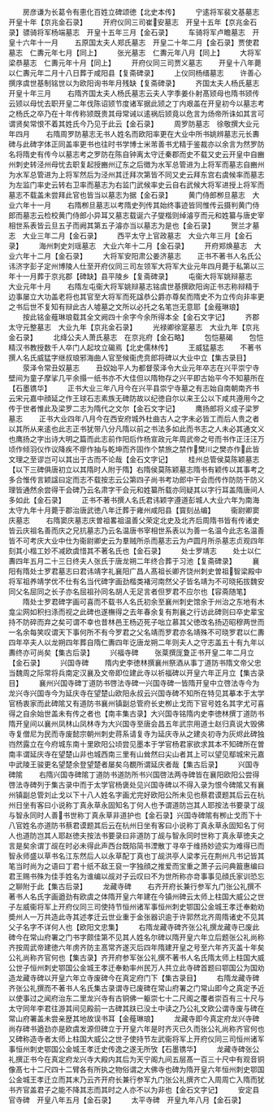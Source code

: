 <!-- { "loadSidebar": true } -->
　　房彦谦为长葛令有恵化百姓立碑颂徳【北史本传】
　　宁逺将军裴文基墓志　开皇十年【京兆金石录】
　　开府仪同三司崔安墓志　开皇十五年【京兆金石录】骠骑将军杨端墓志　开皇十五年三月【金石录】
　　车骑将军卢瞻墓志　开皇十六年十一月
　　五原国太夫人郑氏墓志　开皇二十年二月【金石录】贾使君墓志　仁夀元年七月【同上】
　　张光墓志　仁夀元年八月【同上】
　　大将军梁恭墓志　仁夀元年十月【同上】
　　开府仪同三司贾义墓志
　　开皇十八年薨以仁夀元年二月十八日葬于咸阳县【复斋碑录】
　　上仪同杨缙墓志
　　许善心撰序虞世基制铭世以为欧阳询书年月残缺【复斋碑录】
　　齐国太夫人杨氏墓志　开皇十年三月
　　右隋齐国太夫人杨氏墓志云夫人字季姜仆射髙颎母也隋书颎传云颎以母忧去职开皇二年伐陈诏颎节度诸军据此颎之丁内艰盖在开皇初今以墓志考之杨氏之卒乃在十年传称颎既贵其母常诫以逺祸后颎竟以危言为炀帝所诛如其言可谓贤矣常恨不着其姓氏今乃见于此云【金石录】
　　周罗防墓志　徐敬撰大业元年四月
　　右隋周罗防墓志无书人姓名而欧阳率更在大业中所书姚辨墓志元长夀碑与此碑字体正同盖率更书也往时书学博士米芾善书尤精于鉴裁亦以余言为然罗防名将隋史有传今以墓志考之罗防在陈自钟离太守迁秦郡而史不载又史云开皇中自豳州刺史转泾州母忧去职复起授豳州辽东之后徴为水军总管进为上将军而墓志自豳州为水军总管进为上将军然后为泾州其迁拜次第皆不同又史云拜东宫右虞候率而墓志为左监门率史云转右卫率而墓志为右监门武候率史云自右武候大将军进授上将军而墓志不载盖未尝拜此官也皆当以墓志为据【金石录】
　　黄门侍郎栁旦墓志　大业六年十一月
　　右隋栁旦墓志以考隋史列传其始终事迹皆同惟传云摄判黄门侍郎而墓志云检校黄门侍郎小异耳又墓志载诞六子燮楷则绰濬亨而元和姓纂与唐史宰相世系表皆云旦五子而阙其第五子濬亦当以墓志为是也【金石录】
　　贺兰才墓志　大业三年二月【金石录】
　　西平太守上官政墓志　大业六年三月【金石录】
　　海州刺史刘瑶墓志　大业六年十二月【金石录】
　　开府郑焕墓志　大业六年十二月【金石录】
　　大将军安阳肃公姜济墓志
　　正书不著书人名氏公讳济字彭子定州博陵人仕至开府仪同三司左领军大将军大业元年四月薨于私第以三年十一月葬于京兆郡【碑缺】县平陵乡【复斋碑录】
　　屯衞大将军姚辩墓志　大业元年十月
　　右隋左屯衞大将军姚辩墓志铭虞世基撰欧阳询正书志称辩精于边事屡立大功盖老将也其官至大将军而死諡恭公爵亦尊矣而隋史不为立传向非率更之书后世不复知有辩此古人墟墓之文所以必托之名笔岂无意耶【金薤琳琅】
　　按此铭金薤琳琅载其全文阙四十余字今余所得本全【金石文字记】
　　齐郡太守元整墓志　大业九年【京兆金石录】
　　光禄卿徐寔墓志　大业九年【京兆金石录】
　　北绛公夫人萧氏墓志　在京兆府【金石略】
　　包恺墓碣
　　包恺精汉书教授数千人卒门人起坟立碣焉【北史儒林传】
　　王威猛墓志
　　不著书撰人名氏威猛字继叔琅邪海曲人官至候衞虎贲郎将碑以大业中立【集古录目】
　　荥泽令常丑奴墓志
　　丑奴始平人为都督荥泽令大业元年卒志在兴平崇宁寺壁间为童子摩挲几平余搨一纸书亦不大佳但以隋物存之兴平即古始平今不知墓所在【石墨镌华】
　　正书大业三年八月今在兴平县崇宁寺墓之有志始自南朝南齐书云宋元嘉中顔延之作王球石志素族无碑防故以纪徳自尔以来王公以下咸共遵用今之传于世者惟此及梁罗二志为隋代之文尔【金石文字记】
　　鹰扬郎将义成子梁罗墓志
　　正书大业四年八月今在西安府城外杜曲古人之字未必皆工而后人贵之者以其所从来逺也此志正书犹带八分凡隋以前之书法多如此而书志之人未必其通文义也鹰扬之字出诗大明之篇而此志前作阳后作杨宣政元年周武帝之号而书作正汪汪万顷作倾羽仪作议降疾不瘳作抽与乾坤而齐固作个禁旅之禁作樊川之樊亦作此皆文理之至谬岂可以其出于古而不论哉【金石文字记】
　　桂州总管侯莫陈颖墓志【以下三碑俱唐初立以其隋时人附于隋】右隋侯莫陈颖墓志隋书有颖传以其事考之多合惟传言颖諡曰定而志不载按志云公第四子尚书考功郎中干会而传作防防干防义理皆通然余尝得干会碑乃云名肃字干会元和姓纂所载亦同疑其以字行耳盖隋唐间人多如此【金石录】
　　正书不著书撰人名氏君讳颖字遵道彭城人大业六年为南海太守九年十月薨于郡治唐武徳八年迁葬于雍州咸阳县【寳刻丛编】
　　衞尉卿窦庆墓志
　　右隋窦庆墓志庆曽祖畧祖温善父荣定北史及北齐后周隋书皆有传诸史皆云庆祖名善而庆之兄抗墓志乃云名温唐书宰相世系表以为善一名温今此志名温善皆不可考庆大业中仕为衞尉卿史云为羣贼所杀而墓志云为卢圆月所杀墓志贞观四年刻其小楷工妙不减欧虞惜其不著名氏也【金石录】
　　处士罗靖志
　　处士以仁夀四年五月二十三日终夫人张氏于唐龙朔二年终合葬于习池【复斋碑录】
　　襄阳有隋处士罗君墓志曰君讳靖字礼襄阳广昌人髙祖长卿齐饶州刺史曽祖智梁殿中将军祖养靖学优不仕有名当代碑字画劲楷类褚河南然父子皆名靖为不可晓拓拔魏安同父名屈同之长子亦名屈祖孙同名胡人无足言者但罗君不应尔也【容斋随笔】
　　隋处士罗君碑字画可喜而不载书人名氏初余至襄州刺史馆余于州治之东地有木龛尘网如积扫涤而视之此碑也遂橅得之去年春余复有荆襄之行访此碑则曰卒史辈宝持不防碎而弃之矣可谓不幸也昔林邑王杨迈死子咄立慕其父徳改名扬迈昭穆两世而一名余每笑叹谓天下事何所不有今罗君之父名靖而罗君亦名靖殊不可晓罗君以仁夀四年卒夫人以龙朔四年葬自隋仁夀四年讫唐龙朔二年则夫人之守志盖五十有九年以夀终亦可尚矣【集古后录】
　　兴福寺碑
　　张棻撰厐夐正书开皇二年二月立【金石录】
　　兴国寺碑
　　隋内史李徳林撰襄州祭酒从事丁道防书隋文帝父忠当魏周之际常将兵南定汉襄及文帝即位建此寺以祈福碑以开皇六年正月立【集古录目】
　　襄州兴国寺碑丁道防书啓法寺碑一兴国寺碑一皆隋开皇中立啓法寺今为龙兴寺兴国寺今为延庆寺在望楚山欧阳永叔云兴国寺碑不知所在特见其摹本于太学官杨衷家而此碑隂又有道防书襄州镇副总管府长史栁止戈而下官号姓名其字尤可喜得之自余始世盖未有传之者也【南丰集古录】大兴国寺铭隋内史李徳林撰丁道防书隋开皇间以襄州凤林山凤林寺为大兴国寺至唐会昌五年武宗用道士赵归真说大毁佛寺复僧尼为民而寺废懿宗朝州刺史蒋系请复寺为延庆寺从之建炎初寺为灰烬此碑独岿然露立在今府城东南十里欧阳公顷尝见墨本于学官杨君家欲求其本不知碑所在曽南丰谓延庆寺在望楚山非也城西南三里有山耸然曰尖山者其上可以望见鄢城宋元嘉中武陵王骏更名望楚余登望楚者屡矣乌覩所谓延庆者哉【集古后录】
　　兴国寺碑隂
　　右隋兴国寺碑隂丁道防书道防所书兴国啓法两寺碑皆在襄阳欧阳公尝得啓法寺碑列于集古录中而于太学官杨褒处见兴国寺碑以不得入录为恨今碑隂又有襄州镇副总管刘止戈以下十八人姓名字画尤完好欧阳公所未见也蔡君谟题其后云在杭州日坐有客曰小说称丁真永草永固知名丁何人也予谓道防岂其人耶按法书要录丁觇与智永同时人善书世称丁真永草非道护也【金石录】兴国寺碑隂有栁止戈而下十八官姓名亦道防书蔡君谟题其后云在杭州日坐有客曰小说称丁真永草永固知名丁何人也道防岂其人耶赵徳夫按法书要录曰非道防丁觇与智永同时世称丁真永草徳夫之言是矣余谓丁觇在时必未得此声西台既陷简书湮散丁寻卒于维扬妙迹实为难得已而智永师盛以草书名江东然后人以永草配丁真也丁觇洪亭人梁孝元在荆州凡书记皆其笔当时尚为之语曰丁君十纸不敌王裒一字独顔之推爱而宝重之萧子云问典籖惠编曰君王赐书殊为佳手姓名为谁编以觇对子云叹曰不为世所称亦竒事事见顔氏家训恐忘之聊附于此【集古后录】
　　龙藏寺碑
　　右齐开府长兼行参军九门张公礼撰不著书人名氏字画遒劲有欧虞之体隋开皇六年建在今镇州碑云太师上柱国大威公之世子左威衞将军上开府仪同三司使持节恒州诸军事恒州刺史鄂国公金城王孝迁奉勅劝奬州人一万共造此寺其述孝迁云世业重于金张器识逾于许郭然北齐周隋诸史不见其父子名字不详何人也【欧阳文忠集】
　　右隋龙藏寺碑齐张公礼撰龙藏寺已废此碑今在常山府署之门书字颇佳第不见其人姓名尔碑以隋开皇六年立后题张公礼尚称齐按周武帝建徳六年虏齐防主髙常齐遂灭后四年隋建开皇之号至六年齐灭盖十年矣公礼尚称齐官何也【集古录】齐开府参军张公礼撰不著书人名氏隋太师上柱国大威公世子恒州刺史鄂国公金城王孝迁奉勅率州民万人共立此寺碑首题曰鄂国公为国劝造龙藏寺碑以开皇六年立寺废碑今在真定府门下【集古录目】
　　右隋龙藏寺碑齐张公礼撰而不著书人名氏集古录谓寺已废碑在常山府署之门常山即今之真定予近以使事过之闻府治东二里龙兴寺有古铜佛一躯崇七十二尺阁之覆者崇百有三十尺与太守同年李君往游其间见殿前一古碑其趺已没土中读之乃公礼文欧公谓寺废与碑在常山府署盖未尝亲歴其地故误书耳【金薤琳琅】
　　龙藏寺即今真定府龙兴寺碑尚存碑书遒劲亦是欧虞发源但碑立于开皇六年是时齐灭已久而张公礼尚称齐官何也又碑称造寺者太师上柱国大威公之世子使持节左武衞将军上开府仪同三司恒州诸军事恒州刺史鄂国公金城王孝迁史传逸之遂无所攷【石墨镌华】
　　龙藏寺碑张公礼撰正书今在真定府龙兴寺大殿内其后为天宁阁九间五层髙一百三十尺中有观音铜像髙七十二尺四十二臂各有所执之物俗谓之大佛寺也碑为隋开皇六年恒州刺史鄂国公金城王孝迁立而其末乃云齐开府长兼行参军九门张公礼撰齐亡入周周亡入隋而犹书齐官盖君子之能不降其志而其时之人亦不以为非也【金石文字记】
　　安定县官寺碑　开皇八年五月【金石录】
　　太平寺碑　开皇九年八月【金石录】
